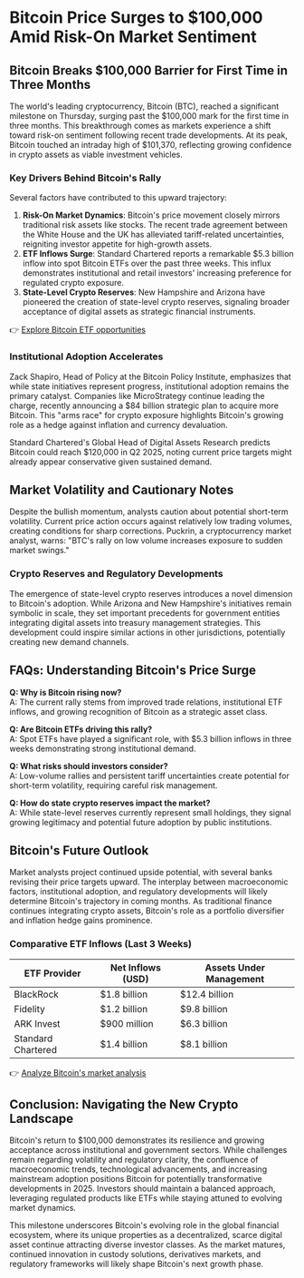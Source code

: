 # Bitcoin Price Surges to $100,000 Amid Risk-On Market Sentiment

## Bitcoin Breaks $100,000 Barrier for First Time in Three Months

The world's leading cryptocurrency, Bitcoin (BTC), reached a significant milestone on Thursday, surging past the $100,000 mark for the first time in three months. This breakthrough comes as markets experience a shift toward risk-on sentiment following recent trade developments. At its peak, Bitcoin touched an intraday high of $101,370, reflecting growing confidence in crypto assets as viable investment vehicles.

### Key Drivers Behind Bitcoin's Rally

Several factors have contributed to this upward trajectory:

1. **Risk-On Market Dynamics**: Bitcoin's price movement closely mirrors traditional risk assets like stocks. The recent trade agreement between the White House and the UK has alleviated tariff-related uncertainties, reigniting investor appetite for high-growth assets.
2. **ETF Inflows Surge**: Standard Chartered reports a remarkable $5.3 billion inflow into spot Bitcoin ETFs over the past three weeks. This influx demonstrates institutional and retail investors' increasing preference for regulated crypto exposure.
3. **State-Level Crypto Reserves**: New Hampshire and Arizona have pioneered the creation of state-level crypto reserves, signaling broader acceptance of digital assets as strategic financial instruments.

👉 [Explore Bitcoin ETF opportunities](https://bit.ly/okx-bonus)

### Institutional Adoption Accelerates

Zack Shapiro, Head of Policy at the Bitcoin Policy Institute, emphasizes that while state initiatives represent progress, institutional adoption remains the primary catalyst. Companies like MicroStrategy continue leading the charge, recently announcing a $84 billion strategic plan to acquire more Bitcoin. This "arms race" for crypto exposure highlights Bitcoin's growing role as a hedge against inflation and currency devaluation.

Standard Chartered's Global Head of Digital Assets Research predicts Bitcoin could reach $120,000 in Q2 2025, noting current price targets might already appear conservative given sustained demand.

## Market Volatility and Cautionary Notes

Despite the bullish momentum, analysts caution about potential short-term volatility. Current price action occurs against relatively low trading volumes, creating conditions for sharp corrections. Puckrin, a cryptocurrency market analyst, warns: "BTC's rally on low volume increases exposure to sudden market swings."

### Crypto Reserves and Regulatory Developments

The emergence of state-level crypto reserves introduces a novel dimension to Bitcoin's adoption. While Arizona and New Hampshire's initiatives remain symbolic in scale, they set important precedents for government entities integrating digital assets into treasury management strategies. This development could inspire similar actions in other jurisdictions, potentially creating new demand channels.

## FAQs: Understanding Bitcoin's Price Surge

**Q: Why is Bitcoin rising now?**  
A: The current rally stems from improved trade relations, institutional ETF inflows, and growing recognition of Bitcoin as a strategic asset class.

**Q: Are Bitcoin ETFs driving this rally?**  
A: Spot ETFs have played a significant role, with $5.3 billion inflows in three weeks demonstrating strong institutional demand.

**Q: What risks should investors consider?**  
A: Low-volume rallies and persistent tariff uncertainties create potential for short-term volatility, requiring careful risk management.

**Q: How do state crypto reserves impact the market?**  
A: While state-level reserves currently represent small holdings, they signal growing legitimacy and potential future adoption by public institutions.

## Bitcoin's Future Outlook

Market analysts project continued upside potential, with several banks revising their price targets upward. The interplay between macroeconomic factors, institutional adoption, and regulatory developments will likely determine Bitcoin's trajectory in coming months. As traditional finance continues integrating crypto assets, Bitcoin's role as a portfolio diversifier and inflation hedge gains prominence.

### Comparative ETF Inflows (Last 3 Weeks)

| ETF Provider       | Net Inflows (USD) | Assets Under Management |
|--------------------|-------------------|-------------------------|
| BlackRock          | $1.8 billion      | $12.4 billion           |
| Fidelity           | $1.2 billion      | $9.8 billion            |
| ARK Invest         | $900 million      | $6.3 billion            |
| Standard Chartered | $1.4 billion      | $8.1 billion            |

👉 [Analyze Bitcoin's market analysis](https://bit.ly/okx-bonus)

## Conclusion: Navigating the New Crypto Landscape

Bitcoin's return to $100,000 demonstrates its resilience and growing acceptance across institutional and government sectors. While challenges remain regarding volatility and regulatory clarity, the confluence of macroeconomic trends, technological advancements, and increasing mainstream adoption positions Bitcoin for potentially transformative developments in 2025. Investors should maintain a balanced approach, leveraging regulated products like ETFs while staying attuned to evolving market dynamics.

This milestone underscores Bitcoin's evolving role in the global financial ecosystem, where its unique properties as a decentralized, scarce digital asset continue attracting diverse investor classes. As the market matures, continued innovation in custody solutions, derivatives markets, and regulatory frameworks will likely shape Bitcoin's next growth phase.